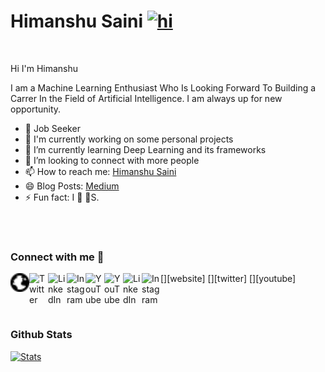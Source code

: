 # Himanshu Saini  [<img src="https://user-images.githubusercontent.com/1303154/88677602-1635ba80-d120-11ea-84d8-d263ba5fc3c0.gif" width="28px" alt="hi">](https://parasharabhay13.medium.com/)
<br />


Hi I'm Himanshu

I am a Machine Learning Enthusiast Who Is Looking Forward To Building a Carrer In the Field of Artificial Intelligence. I am always up for new opportunity. 

- 🎯 Job Seeker
- 🤔 I'm currently working on some personal projects
- 🌱 I’m currently learning Deep Learning and its frameworks
- 👯 I’m looking to connect with more people
- 📫 How to reach me: [Himanshu Saini](mailto:himanshusaini6795@gmail.com)
- 😄 Blog Posts: [Medium](https://himanshusaini6795.medium.com/)
- ⚡ Fun fact: I 🧡 🐶S.

<br />
<br />


### Connect with me 📡

[<img align="left" alt="" width="30px" src="https://raw.githubusercontent.com/iconic/open-iconic/master/svg/globe.svg" />][website]
[<img align="left" alt="Twitter" width="30px" src="https://cdn.jsdelivr.net/npm/simple-icons@v3/icons/twitter.svg" />][twitter]
[<img align="left" alt="LinkedIn" width="30px" src="https://cdn.jsdelivr.net/npm/simple-icons@v3/icons/linkedin.svg" />][linkedin]
[<img align="left" alt="Instagram" width="30px" src="https://cdn.jsdelivr.net/npm/simple-icons@v3/icons/instagram.svg" />][instagram]
[<img align="left" alt="YouTube" width="30px" src="https://cdn.jsdelivr.net/npm/simple-icons@v3/icons/youtube.svg" />][youtube]
[<img align="left" alt="YouTube" width="30px" src="https://cdn.jsdelivr.net/npm/simple-icons@v3/icons/facebook.svg" />][facebook]
[<img align="left" alt="LinkedIn" width="30px" src="https://cdn.jsdelivr.net/npm/simple-icons@v3/icons/gmail.svg" />][email]
[<img align="left" alt="Instagram" width="30px" src="https://cdn.jsdelivr.net/npm/simple-icons@v3/icons/medium.svg" />][medium]

<br />
<br />





### Github Stats
[![Stats](https://github-readme-stats.vercel.app/api?username=himanshusaini4713)](https://github.com/himanshusaini4713/github-readme-stats)















[instagram]: https://www.instagram.com/himanshu_saini_5/?hl=en
[linkedin]: https://www.linkedin.com/in/himanshu-saini-7886b414b

[medium]: https://himanshusaini6795.medium.com/
[email]: mailto:himanshusaini6795@gmail.com
[facebook]:https://www.facebook.com/100005071272623
